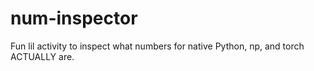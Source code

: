 # num-inspector
Fun lil activity to inspect what numbers for native Python, np, and torch ACTUALLY are.
